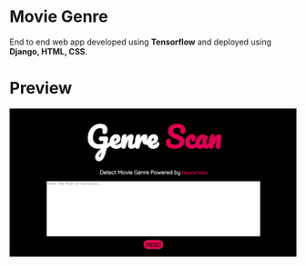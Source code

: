 # Movie Genre
End to end web app developed using **Tensorflow** and deployed using **Django, HTML, CSS**.

# Preview

![image](https://github.com/anish9/movie_genre/blob/main/repo_images/preview_gs.png)
